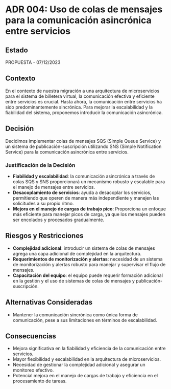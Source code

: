 # ADR 004: Uso de colas de mensajes para la comunicación asincrónica entre servicios

## Estado
PROPUESTA - 07/12/2023

## Contexto
En el contexto de nuestra migración a una arquitectura de microservicios para el sistema de billetera virtual, la comunicación efectiva y eficiente entre servicios es crucial. Hasta ahora, la comunicación entre servicios ha sido predominantemente sincrónica. Para mejorar la escalabilidad y la fiabilidad del sistema, proponemos introducir la comunicación asincrónica.

## Decisión
Decidimos implementar colas de mensajes SQS (Simple Queue Service) y un sistema de publicación-suscripción utilizando SNS (Simple Notification Service) para la comunicación asincrónica entre servicios.

### Justificación de la Decisión
- **Fiabilidad y escalabilidad**: la comunicación asincrónica a través de colas SQS y SNS proporcionará un mecanismo robusto y escalable para el manejo de mensajes entre servicios.
- **Desacoplamiento de servicios**: ayuda a desacoplar los servicios, permitiendo que operen de manera más independiente y manejen las solicitudes a su propio ritmo.
- **Mejora en el manejo de cargas de trabajo pico**: Proporciona un enfoque más eficiente para manejar picos de carga, ya que los mensajes pueden ser encolados y procesados gradualmente.

## Riesgos y Restricciones
- **Complejidad adicional**: introducir un sistema de colas de mensajes agrega una capa adicional de complejidad en la arquitectura.
- **Requerimientos de monitorización y alertas**: necesidad de un sistema de monitorización y alertas robusto para manejar y supervisar el flujo de mensajes.
- **Capacitación del equipo**: el equipo puede requerir formación adicional en la gestión y el uso de sistemas de colas de mensajes y publicación-suscripción.

## Alternativas Consideradas
- Mantener la comunicación sincrónica como única forma de comunicación, pese a sus limitaciones en términos de escalabilidad.

## Consecuencias
- Mejora significativa en la fiabilidad y eficiencia de la comunicación entre servicios.
- Mayor flexibilidad y escalabilidad en la arquitectura de microservicios.
- Necesidad de gestionar la complejidad adicional y asegurar un monitoreo efectivo.
- Potencial mejora en el manejo de cargas de trabajo y eficiencia en el procesamiento de tareas.
